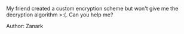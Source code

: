 My friend created a custom encryption scheme but won't give me the decryption algorithm >:(. Can you help me?

Author: Zanark